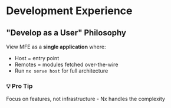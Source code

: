 ---
---

# Development Experience

<div class="mt-8">
<h2>"Develop as a User" Philosophy</h2>

<div v-click class="mt-8 space-y-4">
  <p>View MFE as a <strong>single application</strong> where:</p>
  
  <ul class="space-y-2">
    <li>Host = entry point</li>
    <li>Remotes = modules fetched over-the-wire</li>
    <li>Run <code>nx serve host</code> for full architecture</li>
  </ul>
</div>

<div v-click class="mt-12 p-4 bg-green-100 dark:bg-green-900 rounded">
  <h3>💡 Pro Tip</h3>
  <p>Focus on features, not infrastructure - Nx handles the complexity</p>
</div>
</div>